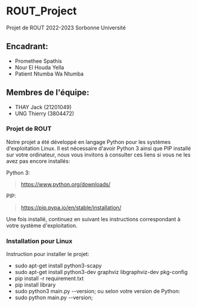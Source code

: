 # ROUT_Project
Projet de ROUT 2022-2023 Sorbonne Université 

## Encadrant:
- Promethee Spathis
- Nour El Houda Yella
- Patient Ntumba Wa Ntumba

## Membres de l'équipe:
- THAY Jack (21201049)
- UNG Thierry (3804472)

### Projet de ROUT
Notre projet a été développé en langage Python pour les systèmes d'exploitation Linux.
Il est nécessaire d'avoir Python 3 ainsi que PIP installé sur votre ordinateur, nous vous invitons à consulter ces liens si vous ne les avez pas encore installés:

Python 3:
> https://www.python.org/downloads/

PIP:
> https://pip.pypa.io/en/stable/installation/

Une fois installé, continuez en suivant les instructions correspondant à votre système d'exploitation.

### Installation pour Linux
Instruction pour installer le projet:
* sudo apt-get install python3-scapy
* sudo apt-get install python3-dev graphviz libgraphviz-dev pkg-config
* pip install -r requirement.txt
* pip install library
* sudo python3 main.py --version;
ou selon votre version de Python:
* sudo python main.py --version;
